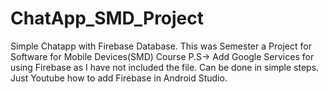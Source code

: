 # ChatApp_SMD_Project
Simple Chatapp with Firebase Database.
This was Semester a Project for Software for Mobile Devices(SMD) Course
P.S-> Add Google Services for using Firebase as I have not included the file. Can be done in simple steps. Just Youtube how to add Firebase in Android Studio.

